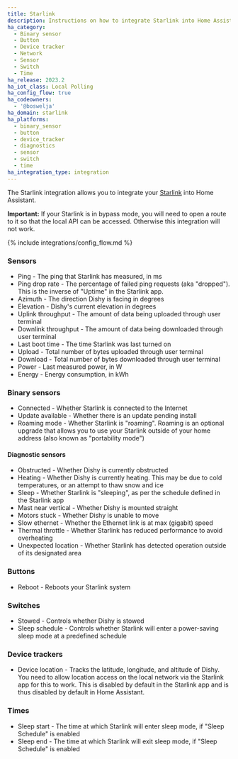 ```yaml
---
title: Starlink
description: Instructions on how to integrate Starlink into Home Assistant.
ha_category:
  - Binary sensor
  - Button
  - Device tracker
  - Network
  - Sensor
  - Switch
  - Time
ha_release: 2023.2
ha_iot_class: Local Polling
ha_config_flow: true
ha_codeowners:
  - '@boswelja'
ha_domain: starlink
ha_platforms:
  - binary_sensor
  - button
  - device_tracker
  - diagnostics
  - sensor
  - switch
  - time
ha_integration_type: integration
---
```


The Starlink integration allows you to integrate your [Starlink](https://www.starlink.com/) into Home Assistant.

**Important:** If your Starlink is in bypass mode, you will need to open a route to it so that the local API can be accessed. Otherwise this integration will not work.

{% include integrations/config_flow.md %}

### Sensors

- Ping - The ping that Starlink has measured, in ms
- Ping drop rate - The percentage of failed ping requests (aka "dropped"). This is the inverse of "Uptime" in the Starlink app.
- Azimuth - The direction Dishy is facing in degrees
- Elevation - Dishy's current elevation in degrees
- Uplink throughput - The amount of data being uploaded through user terminal
- Downlink throughput - The amount of data being downloaded through user terminal
- Last boot time - The time Starlink was last turned on
- Upload - Total number of bytes uploaded through user terminal
- Download - Total number of bytes downloaded through user terminal
- Power - Last measured power, in W
- Energy - Energy consumption, in kWh

### Binary sensors

- Connected - Whether Starlink is connected to the Internet
- Update available - Whether there is an update pending install
- Roaming mode - Whether Starlink is "roaming". Roaming is an optional upgrade that allows you to use your Starlink outside of your home address (also known as "portability mode")

#### Diagnostic sensors

- Obstructed - Whether Dishy is currently obstructed
- Heating - Whether Dishy is currently heating. This may be due to cold temperatures, or an attempt to thaw snow and ice
- Sleep - Whether Starlink is "sleeping", as per the schedule defined in the Starlink app
- Mast near vertical - Whether Dishy is mounted straight
- Motors stuck - Whether Dishy is unable to move
- Slow ethernet - Whether the Ethernet link is at max (gigabit) speed
- Thermal throttle - Whether Starlink has reduced performance to avoid overheating
- Unexpected location - Whether Starlink has detected operation outside of its designated area

### Buttons

- Reboot - Reboots your Starlink system

### Switches

- Stowed - Controls whether Dishy is stowed
- Sleep schedule - Controls whether Starlink will enter a power-saving sleep mode at a predefined schedule

### Device trackers

- Device location - Tracks the latitude, longitude, and altitude of Dishy. You need to allow location access on the local network via the Starlink app for this to work. This is disabled by default in the Starlink app and is thus disabled by default in Home Assistant.

### Times

- Sleep start - The time at which Starlink will enter sleep mode, if "Sleep Schedule" is enabled
- Sleep end - The time at which Starlink will exit sleep mode, if "Sleep Schedule" is enabled
